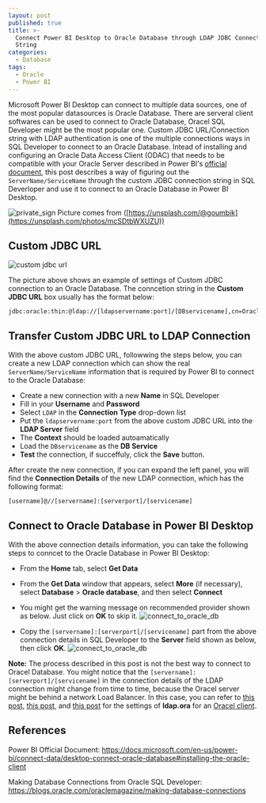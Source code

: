 ```yaml
---
layout: post
published: true
title: >-
  Connect Power BI Desktop to Oracle Database through LDAP JDBC Connection
  String
categories:
  - Database
tags:
  - Oracle
  - Power BI
---
```

Microsoft Power BI Desktop can connect to multiple data sources, one of the most popular datasources is Oracle Database. There are serveral client softwares can be used to connect to Oracle Database, Oracel SQL Developer might be the most popular one. Custom JDBC URL/Connection string with LDAP authentication is one of the multiple connections ways in SQL Developer to connect to an Oracle Database. Intead of installing and configuring an Oracle Data Access Client (ODAC) that needs to be compatible with your Oracle Server described in Power BI's [official document](https://docs.microsoft.com/en-us/power-bi/connect-data/desktop-connect-oracle-database#installing-the-oracle-client), this post describes a way of figuring out the `ServerName/ServiceName` through the custom JDBC connection string in SQL Deverloper and use it to connect to an Oracle Database in Power BI Desktop.  
<!--more-->

![private_sign]({{site.baseurl}}/img/post/dashboard.jpg)
Picture comes from ([https://unsplash.com/@goumbik](https://unsplash.com/photos/mcSDtbWXUZU))

## Custom JDBC URL
![custom jdbc url]({{site.baseurl}}/img/post/sql_developer01.PNG)

The picture above shows an example of settings of Custom JDBC connection to an Oracle Database. The conncetion string in the **Custom JDBC URL** box usually has the format below:
```
jdbc:oracle:thin:@ldap://[ldapservername:port]/[DBservicename],cn=Oraclecontext,dc=domaincontext1,dc=domaincontext2
```
## Transfer Custom JDBC URL to LDAP Connection
With the above custom JDBC URL, followwing the steps below, you can create a new LDAP connection which can show the real `ServerName/ServiceName` information that is required by Power BI to connect to the Oracle Database:
* Create a new connection with a new **Name** in SQL Developer
* Fill in your **Username** and **Password**
* Select `LDAP` in the **Connection Type** drop-down list
* Put the `ldapservername:port` from the above custom JDBC URL into the **LDAP Server** field
* The **Context** should be loaded autoamatically
* Load the `DBservicename` as the **DB Service**
* **Test** the connection, if succeffuly, click the **Save** button.

After create the new connection, if you can expand the left panel, you will find the **Connection Details** of the new LDAP connection, which has the following format:
```
[username]@//[servername]:[serverport]/[servicename]
```

## Connect to Oracle Database in Power BI Desktop
With the  above connection details information, you can take the following steps to conncet to the Oracle Database in Power BI Desktop:
* From the **Home** tab, select **Get Data**
* From the **Get Data** window that appears, select **More** (if necessary), select **Database** > **Oracle database**, and then select **Connect**
* You might get the warning message on recommended provider shown as below. Just click on **OK** to skip it.
![connect_to_oracle_db]({{site.baseurl}}/img/post/connect-oracle-database_2.png)

* Copy the `[servername]:[serverport]/[servicename]` part from the above connection details in SQL Developer to the **Server** field shown as below, then click **OK**.
![connect_to_oracle_db]({{site.baseurl}}/img/post/connect-oracle-database_3.png)

**Note:**
The process described in this post is not the best way to connect to Oracel Database. You might notice that the `[servername]:[serverport]/[servicename]` in the connection details of the LDAP connection might change from time to time, because the Oracel server might be behind a network Load Balancer. In this case, you can refer to [this post](https://medium.com/@eikonomega/connecting-to-oracle-database-with-cx-oracle-and-ldap-5da7925a305c), [this post](http://technologydribble.info/2015/02/10/how-to-create-an-oracle-database-link-using-ldap-authentication/), and [this post](https://docs.oracle.com/cd/E11882_01/network.112/e10835/ldap.htm#NETRF011) for the settings of **ldap.ora** for an [Oracel client](https://www.oracle.com/database/technologies/install-odac-12c-122010.html).


## References
Power BI Official Document:
https://docs.microsoft.com/en-us/power-bi/connect-data/desktop-connect-oracle-database#installing-the-oracle-client

Making Database Connections from Oracle SQL Developer:
https://blogs.oracle.com/oraclemagazine/making-database-connections
